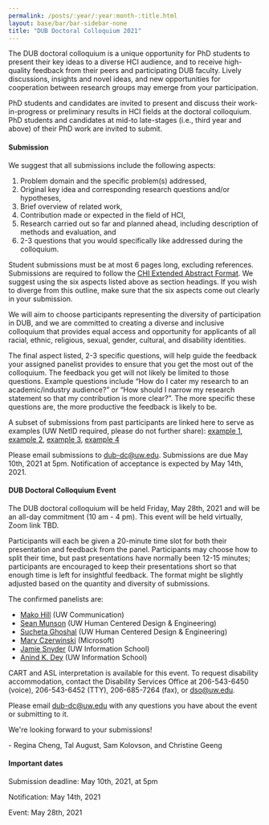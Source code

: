 ```yaml
---
permalink: /posts/:year/:year:month-:title.html
layout: base/bar/bar-sidebar-none
title: "DUB Doctoral Colloquium 2021"
---
```


<div class="row" style="margin-bottom: 15px">
  <div class="col-md-8" markdown="block">
The DUB doctoral colloquium is a unique opportunity for PhD students to present their key ideas to a diverse HCI audience, and to receive high-quality feedback from their peers and participating DUB faculty. Lively discussions, insights and novel ideas, and new opportunities for cooperation between research groups may emerge from your participation.

PhD students and candidates are invited to present and discuss their work-in-progress or preliminary results in HCI fields at the doctoral colloquium. PhD students and candidates at mid-to late-stages (i.e., third year and above) of their PhD work are invited to submit.

<h4> Submission </h4>

We suggest that all submissions include the following aspects:

1. Problem domain and the specific problem(s) addressed,
2. Original key idea and corresponding research questions and/or hypotheses,
3. Brief overview of related work,
4. Contribution made or expected in the field of HCI,
5. Research carried out so far and planned ahead, including description of methods and evaluation, and
6. 2-3 questions that you would specifically like addressed during the colloquium.

Student submissions must be at most 6 pages long, excluding references. Submissions are required to follow the <a href="https://chi2021.acm.org/for-authors/chi-publication-formats">CHI Extended Abstract Format</a>. We suggest using the six aspects listed above as section headings. If you wish to diverge from this outline, make sure that the six aspects come out clearly in your submission. 

We will aim to choose participants representing the diversity of participation in DUB, and we are committed to creating a diverse and inclusive colloquium that provides equal access and opportunity for applicants of all racial, ethnic, religious, sexual, gender, cultural, and disability identities.

The final aspect listed, 2-3 specific questions, will help guide the feedback your assigned panelist provides to ensure that you get the most out of the colloquium. The feedback you get will not likely be limited to those questions. Example questions include “How do I cater my research to an academic/industry audience?” or “How should I narrow my research statement so that my contribution is more clear?”. The more specific these questions are, the more productive the feedback is likely to be.

A subset of submissions from past participants are linked here to serve as examples (UW NetID required, please do not further share): <a href="https://drive.google.com/file/d/1HyVfhyWJl4PvtL957A1xVisJF6-n_QNN/view?usp=sharing">example 1</a>, <a href="https://drive.google.com/file/d/1GFWSm64WNt7U4iwP61hFUYI8wxfOmkM5/view?usp=sharing">example 2</a>, <a href="https://drive.google.com/file/d/1K_OugSFRcEmvSgSaz38WWNpp6aJ2xS-V/view?usp=sharing">example 3</a>, <a href="https://drive.google.com/file/d/1_VZL3sgjSAkTQXMubnwi-9_0dsQq4fXe/view?usp=sharing">example 4</a>

Please email submissions to <a href="mailto:dub-dc@uw.edu">dub-dc@uw.edu</a>. Submissions are due May 10th, 2021 at 5pm. Notification of acceptance is expected by May 14th, 2021.

<h4> DUB Doctoral Colloquium Event </h4>

The DUB doctoral colloquium will be held Friday, May 28th, 2021 and will be an all-day commitment (10 am - 4 pm). This event will be held virtually, Zoom link TBD.

Participants will each be given a 20-minute time slot for both their presentation and feedback from the panel. Participants may choose how to split their time, but past presentations have normally been 12-15 minutes; participants are encouraged to keep their presentations short so that enough time is left for insightful feedback. The format might be slightly adjusted based on the quantity and diversity of submissions.

The confirmed panelists are:
- <a href="https://mako.cc/">Mako Hill</a> (UW Communication)
- <a href="https://www.smunson.com/">Sean Munson</a> (UW Human Centered Design & Engineering)
- <a href="https://www.sucheta.net/">Sucheta Ghoshal</a> (UW Human Centered Design & Engineering)
- <a href="https://www.microsoft.com/en-us/research/people/marycz/">Mary Czerwinski</a> (Microsoft)
- <a href="http://www.jaimesnyder.com/">Jamie Snyder</a> (UW Information School)
- <a href="https://ischool.uw.edu/people/faculty/profile/anind">Anind K. Dey</a> (UW Information School)


CART and ASL interpretation is available for this event. To request disability accommodation, contact the Disability Services Office at 206-543-6450 (voice), 206-543-6452 (TTY), 206-685-7264 (fax), or dso@uw.edu.

Please email <a href="mailto:dub-dc@uw.edu">dub-dc@uw.edu</a> with any questions you have about the event or submitting to it.

We're looking forward to your submissions!

\- Regina Cheng, Tal August, Sam Kolovson, and Christine Geeng
  </div>
  <div class="col-md-4" markdown="block">
<h4> Important dates </h4>

Submission deadline: May 10th, 2021, at 5pm

Notification: May 14th, 2021

Event: May 28th, 2021
  </div>
</div>
